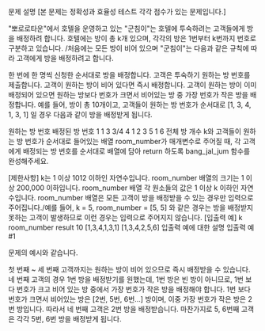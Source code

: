 문제 설명
[본 문제는 정확성과 효율성 테스트 각각 점수가 있는 문제입니다.]

"뽀로로타운"에서 호텔을 운영하고 있는 "군침이"는 호텔에 투숙하려는 고객들에게 방을 배정하려 합니다. 
호텔에는 방이 총 k개 있으며, 각각의 방은 1번부터 k번까지 번호로 구분하고 있습니다. /처음에는 모든 방이 비어 있으며 "군침이"는 다음과 같은 규칙에 따라 고객에게 방을 배정하려고 합니다.

한 번에 한 명씩 신청한 순서대로 방을 배정합니다.
고객은 투숙하기 원하는 방 번호를 제출합니다.
고객이 원하는 방이 비어 있다면 즉시 배정합니다.
고객이 원하는 방이 이미 배정되어 있으면 원하는 방보다 번호가 크면서 비어있는 방 중 가장 번호가 작은 방을 배정합니다.
예를 들어, 방이 총 10개이고, 고객들이 원하는 방 번호가 순서대로 [1, 3, 4, 1, 3, 1] 일 경우 다음과 같이 방을 배정받게 됩니다.

원하는 방 번호	배정된 방 번호
1			1
3			3/4			4
1			2
3			5
1			6
전체 방 개수 k와 고객들이 원하는 방 번호가 순서대로 들어있는 배열 room_number가 매개변수로 주어질 때, 
각 고객에게 배정되는 방 번호를 순서대로 배열에 담아 return 하도록 bang_jal_jum 함수를 완성해주세요.

[제한사항]
k는 1 이상 1012 이하인 자연수입니다.
room_number 배열의 크기는 1 이상 200,000 이하입니다.
room_number 배열 각 원소들의 값은 1 이상 k 이하인 자연수입니다.
room_number 배열은 모든 고객이 방을 배정받을 수 있는 경우만 입력으로 주어집니다./예를 들어, k = 5, room_number = [5, 5] 와 같은 경우는 방을 배정받지 못하는 고객이 발생하므로 이런 경우는 입력으로 주어지지 않습니다.
[입출력 예]
k	      room_number	    result
10	[1,3,4,1,3,1]	[1,3,4,2,5,6]
입출력 예에 대한 설명
입출력 예 #1

문제의 예시와 같습니다.

첫 번째 ~ 세 번째 고객까지는 원하는 방이 비어 있으므로 즉시 배정받을 수 있습니다. 
네 번째 고객의 경우 1번 방을 배정받기를 원했는데, 1번 방은 빈 방이 아니므로, 
1번 보다 번호가 크고 비어 있는 방 중에서 가장 번호가 작은 방을 배정해야 합니다. 
1번 보다 번호가 크면서 비어있는 방은 [2번, 5번, 6번...] 방이며, 이중 가장 번호가 작은 방은 2번 방입니다. 
따라서 네 번째 고객은 2번 방을 배정받습니다. 마찬가지로 5, 6번째 고객은 각각 5번, 6번 방을 배정받게 됩니다.